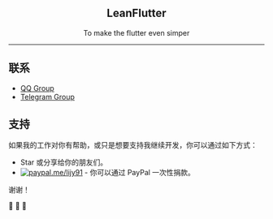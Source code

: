 <p align="center">
 <h2 align="center">LeanFlutter</h2>
 <p align="center">To make the flutter even simper</p>
</p>

---

## 联系

- [QQ Group](https://t.me/joinchat/I4jz1BiiDwSSby6NPR-j0g)
- [Telegram Group](https://t.me/joinchat/I4jz1BiiDwSSby6NPR-j0g)

## 支持

如果我的工作对你有帮助，或只是想要支持我继续开发，你可以通过如下方式：

- Star 或分享给你的朋友们。
- [![paypal.me/lijy91](https://ionicabizau.github.io/badges/paypal.svg)](https://www.paypal.me/lijy91) - 你可以通过 PayPal 一次性捐款。

谢谢！

🎉 🎉 🎉
